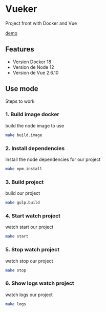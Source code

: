 # Vueker

Project front with Docker and Vue

[demo](https://jjhoncv.github.io/vueker)

## Features

- Version Docker 18
- Version de Node 12
- Version de Vue 2.6.10

## Use mode
Steps to work

### 1. Build image docker
build the node image to use
```sh
make build.image
```

### 2. Install dependencies
Install the node dependencies for our project 
```sh
make npm.install
```

### 3. Build project
build our project
```sh
make gulp.build
```

### 4. Start watch project
watch start our project
```sh
make start
```

### 5. Stop watch project
watch stop our project
```sh
make stop
```

### 6. Show logs watch project
watch logs our project
```sh
make logs
```
